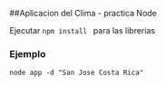 ##Aplicacion del Clima - practica Node

Ejecutar ```npm install ``` para las librerias


### Ejemplo
```
node app -d "San Jose Costa Rica"
```